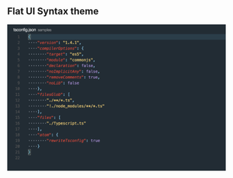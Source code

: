 ## Flat UI Syntax theme

![Flat-ui-syntax](https://raw.githubusercontent.com/danibram/flat-ui-syntax-vscode/master/icon.png)

